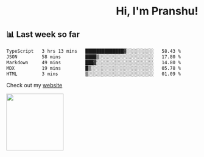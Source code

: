 <div align="right" >
   
   <H1>Hi, I'm Pranshu!</H1>

</div>

## 📊 Last week so far
<!--START_SECTION:waka-->

```txt
TypeScript   3 hrs 13 mins   ██████████████▓░░░░░░░░░░   58.43 %
JSON         58 mins         ████▒░░░░░░░░░░░░░░░░░░░░   17.80 %
Markdown     49 mins         ███▓░░░░░░░░░░░░░░░░░░░░░   14.80 %
MDX          19 mins         █▒░░░░░░░░░░░░░░░░░░░░░░░   05.78 %
HTML         3 mins          ▒░░░░░░░░░░░░░░░░░░░░░░░░   01.09 %
```

<!--END_SECTION:waka-->

Check out my [website](https://pranshu05.vercel.app)

<img align="left" width="150" src="https://user-images.githubusercontent.com/70943732/209951571-93b7afe5-f523-4683-b725-5d94b287e94e.png">

